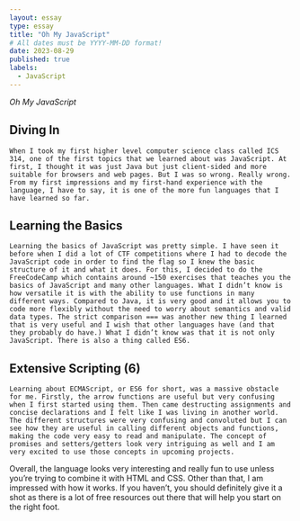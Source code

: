 ```yaml
---
layout: essay
type: essay
title: "Oh My JavaScript"
# All dates must be YYYY-MM-DD format!
date: 2023-08-29
published: true
labels:
  - JavaScript
---
```


*Oh My JavaScript*
## Diving In
	When I took my first higher level computer science class called ICS 314, one of the first topics that we learned about was JavaScript. At first, I thought it was just Java but just client-sided and more suitable for browsers and web pages. But I was so wrong. Really wrong. From my first impressions and my first-hand experience with the language, I have to say, it is one of the more fun languages that I have learned so far.

## Learning the Basics
	Learning the basics of JavaScript was pretty simple. I have seen it before when I did a lot of CTF competitions where I had to decode the JavaScript code in order to find the flag so I knew the basic structure of it and what it does. For this, I decided to do the FreeCodeCamp which contains around ~150 exercises that teaches you the basics of JavaScript and many other languages. What I didn’t know is how versatile it is with the ability to use functions in many different ways. Compared to Java, it is very good and it allows you to code more flexibly without the need to worry about semantics and valid data types. The strict comparison === was another new thing I learned that is very useful and I wish that other languages have (and that they probably do have.) What I didn’t know was that it is not only JavaScript. There is also a thing called ES6.

## Extensive Scripting (6)
	Learning about ECMAScript, or ES6 for short, was a massive obstacle for me. Firstly, the arrow functions are useful but very confusing when I first started using them. Then came destructing assignments and concise declarations and I felt like I was living in another world. The different structures were very confusing and convoluted but I can see how they are useful in calling different objects and functions, making the code very easy to read and manipulate. The concept of promises and setters/getters look very intriguing as well and I am very excited to use those concepts in upcoming projects.

Overall, the language looks very interesting and really fun to use unless you’re trying to combine it with HTML and CSS. Other than that, I am impressed with how it works. If you haven’t, you should definitely give it a shot as there is a lot of free resources out there that will help you start on the right foot.
